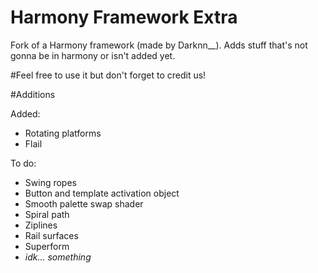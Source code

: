 # Harmony Framework Extra

Fork of a Harmony framework (made by Darknn__).
Adds stuff that's not gonna be in harmony or isn't added yet.

#Feel free to use it but don't forget to credit us! 

#Additions

Added:
- Rotating platforms
- Flail

To do:
- Swing ropes
- Button and template activation object
- Smooth palette swap shader
- Spiral path
- Ziplines
- Rail surfaces
- Superform
- *idk... something*
